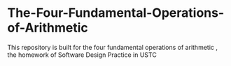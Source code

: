 # The-Four-Fundamental-Operations-of-Arithmetic
This repository is built for the four fundamental operations of arithmetic , the homework of Software Design Practice in USTC
